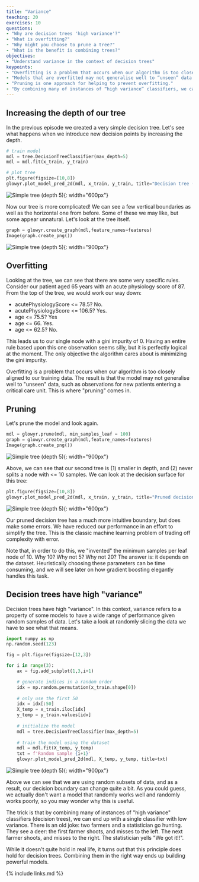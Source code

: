 ```yaml
---
title: "Variance"
teaching: 20
exercises: 10
questions:
- "Why are decision trees 'high variance'?"
- "What is overfitting?"
- "Why might you choose to prune a tree?"
- "What is the benefit is combining trees?"
objectives:
- "Understand variance in the context of decision trees"
keypoints:
- "Overfitting is a problem that occurs when our algorithm is too closely aligned to our training data."
- "Models that are overfitted may not generalise well to “unseen” data."
- "Pruning is one approach for helping to prevent overfitting."
- "By combining many of instances of “high variance” classifiers, we can end up with a single classifier with low variance."
---
```


## Increasing the depth of our tree

In the previous episode we created a very simple decision tree. Let's see what happens when we introduce new decision points by increasing the depth.

```python
# train model
mdl = tree.DecisionTreeClassifier(max_depth=5)
mdl = mdl.fit(x_train, y_train)

# plot tree
plt.figure(figsize=[10,8])
glowyr.plot_model_pred_2d(mdl, x_train, y_train, title="Decision tree (depth 5)")
```

![Simple tree (depth 5)](../fig/section3-fig1.png){: width="600px"}

Now our tree is more complicated! We can see a few vertical boundaries as well as the horizontal one from before. Some of these we may like, but some appear unnatural. Let's look at the tree itself.

```python
graph = glowyr.create_graph(mdl,feature_names=features)
Image(graph.create_png())
```

![Simple tree (depth 5)](../fig/section3-fig2.png){: width="900px"}

## Overfitting

Looking at the tree, we can see that there are some very specific rules. Consider our patient aged 65 years with an acute physiology score of 87. From the top of the tree, we would work our way down:

- acutePhysiologyScore <= 78.5? No.
- acutePhysiologyScore <= 106.5? Yes.
- age <= 75.5? Yes
- age <= 66. Yes.
- age <= 62.5? No.

This leads us to our single node with a gini impurity of 0. Having an entire rule based upon this one observation seems silly, but it is perfectly logical at the moment. The only objective the algorithm cares about is minimizing the gini impurity. 

Overfitting is a problem that occurs when our algorithm is too closely aligned to our training data. The result is that the model may not generalise well to "unseen" data, such as observations for new patients entering a critical care unit. This is where "pruning" comes in.

## Pruning

Let's prune the model and look again.

```python
mdl = glowyr.prune(mdl, min_samples_leaf = 100)
graph = glowyr.create_graph(mdl,feature_names=features)
Image(graph.create_png())
```

![Simple tree (depth 5)](../fig/section3-fig3.png){: width="900px"}

Above, we can see that our second tree is (1) smaller in depth, and (2) never splits a node with <= 10 samples. We can look at the decision surface for this tree:

```python
plt.figure(figsize=[10,8])
glowyr.plot_model_pred_2d(mdl, x_train, y_train, title="Pruned decision tree")
```

![Simple tree (depth 5)](../fig/section3-fig4.png){: width="600px"}

Our pruned decision tree has a much more intuitive boundary, but does make some errors. We have reduced our performance in an effort to simplify the tree. This is the classic machine learning problem of trading off complexity with error.

Note that, in order to do this, we "invented" the minimum samples per leaf node of 10. Why 10? Why not 5? Why not 20? The answer is: it depends on the dataset. Heuristically choosing these parameters can be time consuming, and we will see later on how gradient boosting elegantly handles this task.

## Decision trees have high "variance"

Decision trees have high "variance". In this context, variance refers to a property of some models to have a wide range of performance given random samples of data. Let's take a look at randomly slicing the data we have to see what that means.

```python
import numpy as np
np.random.seed(123)

fig = plt.figure(figsize=[12,3])

for i in range(3):
    ax = fig.add_subplot(1,3,i+1)

    # generate indices in a random order
    idx = np.random.permutation(x_train.shape[0])
    
    # only use the first 50
    idx = idx[:50]
    X_temp = x_train.iloc[idx]
    y_temp = y_train.values[idx]
    
    # initialize the model
    mdl = tree.DecisionTreeClassifier(max_depth=5)
    
    # train the model using the dataset
    mdl = mdl.fit(X_temp, y_temp)
    txt = f'Random sample {i+1}'
    glowyr.plot_model_pred_2d(mdl, X_temp, y_temp, title=txt)
```

![Simple tree (depth 5)](../fig/section3-fig5.png){: width="900px"}

Above we can see that we are using random subsets of data, and as a result, our decision boundary can change quite a bit. As you could guess, we actually don't want a model that randomly works well and randomly works poorly, so you may wonder why this is useful.

The trick is that by combining many of instances of "high variance" classifiers (decision trees), we can end up with a single classifier with low variance. There is an old joke: two farmers and a statistician go hunting. They see a deer: the first farmer shoots, and misses to the left. The next farmer shoots, and misses to the right. The statistician yells "We got it!!".

While it doesn't quite hold in real life, it turns out that this principle does hold for decision trees. Combining them in the right way ends up building powerful models.

{% include links.md %}

